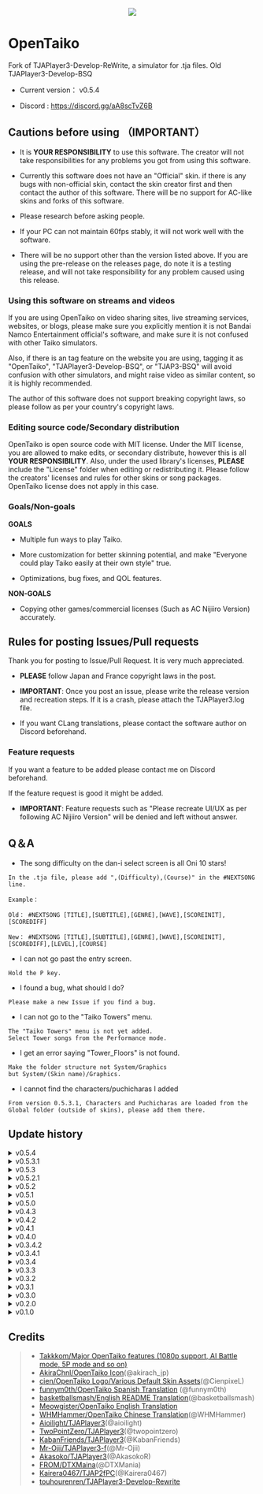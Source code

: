 <p align="center">
  <img src="https://user-images.githubusercontent.com/58159635/140600257-f712fc48-d09a-4a5e-a78d-e7c65ca19b80.png">
</p>

# OpenTaiko

Fork of TJAPlayer3-Develop-ReWrite, a simulator for .tja files.
Old TJAPlayer3-Develop-BSQ

- Current version： v0.5.4

- Discord : https://discord.gg/aA8scTvZ6B

## Cautions before using （IMPORTANT）

- It is **YOUR RESPONSIBILITY** to use this software. The creator will not take responsibilities for any problems you got from using this software.

- Currently this software does not have an "Official" skin. if there is any bugs with non-official skin, contact the skin creator first and then contact the author of this software. There will be no support for AC-like skins and forks of this software.

- Please research before asking people.

- If your PC can not maintain 60fps stably, it will not work well with the software.

- There will be no support other than the version listed above. If you are using the pre-release on the releases page, do note it is a testing release, and will not take responsibility for any problem caused using this release.

### Using this software on streams and videos

If you are using OpenTaiko on video sharing sites, live streaming services, websites, or blogs, please make sure you explicitly mention it is not Bandai Namco Entertainment official's software, and make sure it is not confused with other Taiko simulators.

Also, if there is an tag feature on the website you are using, tagging it as "OpenTaiko", "TJAPlayer3-Develop-BSQ", or "TJAP3-BSQ" will avoid confusion with other simulators, and might raise video as similar content, so it is highly recommended.

The author of this software does not support breaking copyright laws, so please follow as per your country's copyright laws.

### Editing source code/Secondary distribution

OpenTaiko is open source code with MIT license.
Under the MIT license, you are allowed to make edits, or secondary distribute, however this is all **YOUR RESPONSIBILITY**.
Also, under the used library's licenses, **PLEASE** include the "License" folder when editing or redistributing it.
Please follow the creators' licenses and rules for other skins or song packages.
OpenTaiko license does not apply in this case.

### Goals/Non-goals

**GOALS**

- Multiple fun ways to play Taiko.

- More customization for better skinning potential, and make "Everyone could play Taiko easily at their own style" true.

- Optimizations, bug fixes, and QOL features.

**NON-GOALS**

- Copying other games/commercial licenses (Such as AC Nijiiro Version) accurately.

## Rules for posting Issues/Pull requests

Thank you for posting to Issue/Pull Request. It is very much appreciated.

- **PLEASE** follow Japan and France copyright laws in the post.

- **IMPORTANT**: Once you post an issue, please write the release version and recreation steps. If it is a crash, please attach the TJAPlayer3.log file.

- If you want CLang translations, please contact the software author on Discord beforehand.

### Feature requests

If you want a feature to be added please contact me on Discord beforehand.

If the feature request is good it might be added.

- **IMPORTANT**: Feature requests such as "Please recreate UI/UX as per following AC Nijiiro Version" will be denied and left without answer.

## Q＆A

- The song difficulty on the dan-i select screen is all Oni 10 stars!

```
In the .tja file, please add ",(Difficulty),(Course)" in the #NEXTSONG line.

Example：

Old： #NEXTSONG [TITLE],[SUBTITLE],[GENRE],[WAVE],[SCOREINIT],[SCOREDIFF]

New： #NEXTSONG [TITLE],[SUBTITLE],[GENRE],[WAVE],[SCOREINIT],[SCOREDIFF],[LEVEL],[COURSE]
```

- I can not go past the entry screen.

```
Hold the P key.
```

- I found a bug, what should I do?

```
Please make a new Issue if you find a bug.
```

- I can not go to the "Taiko Towers" menu.

```
The "Taiko Towers" menu is not yet added.
Select Tower songs from the Performance mode.
```

- I get an error saying "Tower_Floors" is not found.

```
Make the folder structure not System/Graphics
but System/(Skin name)/Graphics.
```

- I cannot find the characters/puchicharas I added

```
From version 0.5.3.1, Characters and Puchicharas are loaded from the Global folder (outside of skins), please add them there.
```

## Update history

<details>
	<summary>v0.5.4</summary>

	- Fix multiple bugs

	- Online chart downloading via the Online Lounge

	- Voice support for characters and puchicharas

	- Multiple in-game hitsounds support

	- Context box for Random song select

	- Konga gamemode

	- PREIMAGE metadata support

	- Rework of in-game modifiers and modicons

	- Purple notes (G), Bomb notes (C) and fix Joined notes (A and B) and ADLIBs (F)

</details>

<details>
	<summary>v0.5.3.1</summary>

	- Fix multiple bugs

	- Global characters and puchicharas

	- Permanent recently played songs folder

	- Easy/Normal timing zones

	- Characters on menus and result screens

	- Song search by difficulty feature

</details>

<details>
	<summary>v0.5.3</summary>

	- Fix multiple bugs

	- 1st version of the Dan result screen

	- Dan chart supporting any count of songs

	- Support of 2P Side

	- Major 2P update (Please check discord for more details about it)

	- Dan charts are now also selectable from the Taiko mode song select screen

	- Add Modals

	- 1st unlockables update

	- Add Favorite songs folder

	- Add Database files (Name and Author names for Characters and Puchichara)

	- Chinese language support (WHMHammer)

	- Remove SlimDX dependencies (Mr Ojii)

	- Add SimpleStyle skin (feat. cien)

	- Automatically generated unique ID addition for each song

	- Fix Discord RPC

	- Fix several config options issues (l1m0n3)

</details>

<details>
	<summary>v0.5.2.1</summary>

	- Fix multiple bugs

	- Add multiple levels of AI in addition of Auto

	- Add Global offset

	- Replace AUTO ROLL by Rolls speed

</details>

<details>
	<summary>v0.5.2</summary>

	- Taiko Heya features

	- Custom nameplates and character feature

	- Make medals obtainable

	- Make dan-i title unlockable

	- Add multiple step textures

	- Add Spanish translation (funnym0th)

	- Add "Random option"

	- UX/UI improvements

	- Fast song loading

	- Fix branched charts

</details>

<details>
	<summary>v0.5.1</summary>

	- Add animations to dan-i dojo

	- Add game end screen and icons

	- Bug fix

	- Multiple language support

	- UI improvements

	- Multiple layouts of song select screen

</details>

<details>
	<summary>v0.5.0</summary>

	- Taiko Tower features (Background+Result screen backbone)

	- "TOWERTYPE" in Tower charts (USe multiple skins for playing Towercharts)

	- Add accuracy exam in dan-i dojo

	- Add "#BOXCOLOR", "#BOXTYPE", "#BGCOLOR", "#BGTYPE", "#BOXCHARA in box.def

</details>

<details>
	<summary>v0.4.3</summary>

	- Add Taiko Tower (Gameplay)

</details>

<details>
	<summary>v0.4.2</summary>

	- Fix multiple bug and crash on song select screen

	- Fix COURSE:Tower crashes, however Taiko Tower menu, LIFE management, and result screen is not implemented yet.

</details>

<details>
	<summary>v0.4.1</summary>

	- Fix multiple bug and crashes on song select screen

</details>

<details>
	<summary>v0.4.0</summary>

	- EXAM5, 6, 7 implementation

	- Fix crash with EXAM numbers having spaces between

	- Better code structuring on Dan-i dojo

</details>

<details>
	<summary>v0.3.4.2</summary>

	- Add petit-chara on Dan-i select screen

</details>

<details>
	<summary>v0.3.4.1</summary>

	- Fix bug with Mob animation speed

</details>

<details>
	<summary>v0.3.4</summary>

	- Save dan-i dojo results

	- Add achievement plate on dan-i select screen

</details>

<details>
	<summary>v0.3.3</summary>

	- Fix dan-i dojo gauge appearance

	- Add backbone for dan-i dojo result screen

</details>

<details>
	<summary>v0.3.2</summary>

	- Fix results saving multiple time

</details>

<details>
	<summary>v0.3.1</summary>

	- Fix P2 scorerank not showing

</details>

<details>
	<summary>v0.3.0</summary>

	- Show petit-chara in menu

	- In Nameplate.json file players could select petit-chara separately

</details>

<details>
	<summary>v0.2.0</summary>

	- Fix song select screen bug

	- Fix main menu bugs

</details>

<details>
	<summary>v0.1.0</summary>

	- Result screen animation

</details>

## Credits

> * [Takkkom/Major OpenTaiko features (1080p support, AI Battle mode, 5P mode and so on)](https://github.com/Takkkom)
> * [AkiraChnl/OpenTaiko Icon](https://github.com/AkiraChnl)(@akirach_jp)
> * [cien/OpenTaiko Logo/Various Default Skin Assets](https://twitter.com/CienpixeL)(@CienpixeL)
> * [funnym0th/OpenTaiko Spanish Translation](https://github.com/funnym0th) (@funnym0th)
> * [basketballsmash/English README Translation](https://twitter.com/basketballsmash)(@basketballsmash)
> * [Meowgister/OpenTaiko English Translation](https://www.youtube.com/channel/UCDi5puZaJLMUA6OgIAb7rmQ)
> * [WHMHammer/OpenTaiko Chinese Translation](https://github.com/whmhammer)(@WHMHammer)
> * [Aioilight/TJAPlayer3](https://github.com/aioilight/TJAPlayer3)(@aioilight)
> * [TwoPointZero/TJAPlayer3](https://github.com/twopointzero/TJAPlayer3)(@twopointzero)
> * [KabanFriends/TJAPlayer3](https://github.com/KabanFriends/TJAPlayer3/tree/features)(@KabanFriends)
> * [Mr-Ojii/TJAPlayer3-f](https://github.com/Mr-Ojii/TJAPlayer3-f)(@Mr-Ojii)
> * [Akasoko/TJAPlayer3](https://github.com/Akasoko-Master/TJAPlayer3)(@AkasokoR)
> * [FROM/DTXMaina](https://github.com/DTXMania)(@DTXMania)
> * [Kairera0467/TJAP2fPC](https://github.com/kairera0467/TJAP2fPC)(@Kairera0467)
> * [touhourenren/TJAPlayer3-Develop-Rewrite](https://github.com/touhourenren)
